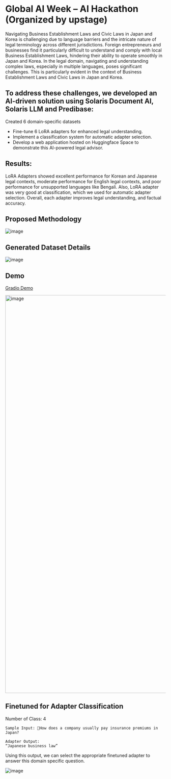 # Global AI Week – AI Hackathon (Organized by upstage) 
Navigating Business Establishment Laws and Civic Laws in Japan and Korea is challenging due to language barriers and the intricate nature of legal terminology across different jurisdictions. Foreign entrepreneurs and businesses find it particularly difficult to understand and comply with local Business Establishment Laws, hindering their ability to operate smoothly in Japan and Korea. In the legal domain, navigating and understanding complex laws, especially in multiple languages, poses significant challenges. This is particularly evident in the context of Business Establishment Laws and Civic Laws in Japan and Korea.  

## To address these challenges, we developed an AI-driven solution using Solaris Document AI, Solaris LLM and Predibase:
Created 6 domain-specific datasets
- Fine-tune 6 LoRA adapters for enhanced legal understanding.
- Implement a classification system for automatic adapter selection.
- Develop a web application hosted on Huggingface Space to demonstrate this AI-powered legal advisor.

## Results: 
LoRA Adapters showed excellent performance for Korean and Japanese legal contexts, moderate performance for English legal contexts, and poor performance for unsupported languages like Bengali. Also, LoRA adapter was very good at classification, which we used for automatic adapter selection.   Overall, each adapter improves legal understanding, and factual accuracy.



## Proposed Methodology  
![image](https://github.com/user-attachments/assets/de551686-d611-4304-89ca-9a9d63180de2)


## Generated Dataset Details
![image](https://github.com/user-attachments/assets/342ef0d2-138c-40c7-8de1-9bc361669050)

## Demo 
[Gradio Demo](https://huggingface.co/spaces/emon-j/Law-Advisor)  

<img width="1248" alt="image" src="https://github.com/user-attachments/assets/9bd9b264-4b4f-4661-9247-e0fa00f0ea72">


## Finetuned for Adapter Classification
Number of Class: 4
```
Sample Input: How does a company usually pay insurance premiums in Japan?

Adapter Output: 
“Japanese business law”  
``` 
Using this output, we can select the appropriate finetuned adapter to answer this domain specific question.  

![image](https://github.com/user-attachments/assets/70881ca0-855c-498e-8ae5-9ca8311b9d62)



